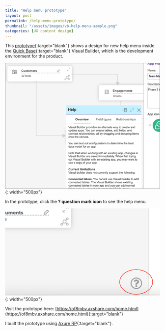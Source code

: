 ```yaml
---
title: "Help menu prototype"
layout: post
permalink: /help-menu-prototype/
thumbnail: "/assets/images/vb-help-menu-sample.png"
categories: [UX content design]
---
```

This [prototype](https://of8mbv.axshare.com/home.html){:target="blank"} shows a design for new help menu inside the [Quick Base](https://www.quickbase.com){:target="blank"} Visual Builder, which is the development environment for the product.

![](/assets/images/vb-help-menu-sample.png){: width="500px"}

In the prototype, click the **? question mark icon** to see the help menu.

![](/assets/images/vb-help-menu.png){: width="500px"}

Visit the prototype here: [https://of8mbv.axshare.com/home.html](https://of8mbv.axshare.com/home.html){:target="blank"}

I built the prototype using [Axure RP](https://www.axure.com/){:target="blank"}.

